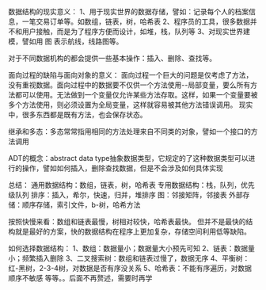 数据结构的现实意义：
1、用于现实世界的数据存储，譬如：记录每个人的档案信息，一笔交易订单等。如数组，链表，树，哈希表
2、程序员的工具，很多数据并不和用户接触，而是为了程序方便而设计，如堆，栈，队列等
3、对现实世界建模，譬如用 图 表示航线，线路图等。

对于不同数据机构的都会提供一些基本操作：插入、删除、查找等。

面向过程的缺陷与面向对象的意义：
面向过程一个巨大的问题是仅考虑了方法，没有重视数据。面向过程中的数据要不仅供一个方法使用--局部变量，要么所有方法都可以使用。无法做到一个变量仅允许某些方法存取。这样，如果一个变量要被多个方法使用，则必须设置为全局变量，这样就容易被其他方法错误调用。
现实中，很多东西都是既有方法，也会保存状态。

继承和多态：多态常常指用相同的方法处理来自不同类的对象，譬如一个接口的方法调用

ADT的概念：abstract data type抽象数据类型，它规定的了这种数据类型可以进行的操作，譬如如何插入，删除查找数据，但是不会涉及如何具体实现

总结：
通用数据结构：数组，链表，树，哈希表
专用数据结构：栈，队列，优先级队列
排序：插入，希尔，快速，归并，堆排序
图：邻接矩阵，邻接表
外部存储：顺序存储，索引文件，b-树，哈希方法

按照快慢来看：数组和链表最慢，树相对较快，哈希表最快。
但并不是最快的结构就是最好的方案，快的数据结构在程序上更加复杂，存储空间利用低等缺陷。

如何选择数据结构：
1、数组：数据量小；数据量大小预先可知
2、链表：数据量小；频繁插入删除
3、二叉搜索树：数组和链表过慢了，数据无序
4、平衡树：红-黑树，2-3-4树，对数据是否有序没关系
5、哈希表：不能有序遍历，对数据顺序不敏感
等等。。后面不再赘述，需要时再学
